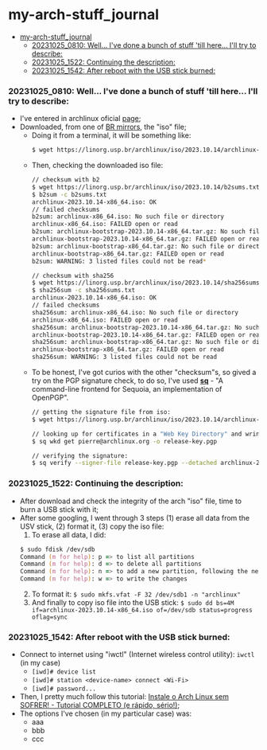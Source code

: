 # my-arch-stuff_journal

- [my-arch-stuff\_journal](#my-arch-stuff_journal)
    - [20231025\_0810: Well... I've done a bunch of stuff 'till here... I'll try to describe:](#20231025_0810-well-ive-done-a-bunch-of-stuff-till-here-ill-try-to-describe)
    - [20231025\_1522: Continuing the description:](#20231025_1522-continuing-the-description)
    - [20231025\_1542: After reboot with the USB stick burned:](#20231025_1542-after-reboot-with-the-usb-stick-burned)


### 20231025_0810: Well... I've done a bunch of stuff 'till here... I'll try to describe:
- I've entered in archlinux oficial [page](https://archlinux.org/);
- Downloaded, from one of [BR mirrors](https://linorg.usp.br/archlinux/iso/), the "iso" file;
  - Doing it from a terminal, it will be something like: 
    ```zsh
    $ wget https://linorg.usp.br/archlinux/iso/2023.10.14/archlinux-2023.10.14-x86_64.iso
    ```
  - Then, checking the downloaded iso file:
    ```zsh
    // checksum with b2
    $ wget https://linorg.usp.br/archlinux/iso/2023.10.14/b2sums.txt
    $ b2sum -c b2sums.txt
    archlinux-2023.10.14-x86_64.iso: OK
    // failed checksums
    b2sum: archlinux-x86_64.iso: No such file or directory
    archlinux-x86_64.iso: FAILED open or read
    b2sum: archlinux-bootstrap-2023.10.14-x86_64.tar.gz: No such file or directory
    archlinux-bootstrap-2023.10.14-x86_64.tar.gz: FAILED open or read
    b2sum: archlinux-bootstrap-x86_64.tar.gz: No such file or directory
    archlinux-bootstrap-x86_64.tar.gz: FAILED open or read
    b2sum: WARNING: 3 listed files could not be read*

    // checksum with sha256
    $ wget https://linorg.usp.br/archlinux/iso/2023.10.14/sha256sums.txt
    $ sha256sum -c sha256sums.txt
    archlinux-2023.10.14-x86_64.iso: OK
    // failed checksums
    sha256sum: archlinux-x86_64.iso: No such file or directory
    archlinux-x86_64.iso: FAILED open or read
    sha256sum: archlinux-bootstrap-2023.10.14-x86_64.tar.gz: No such file or directory
    archlinux-bootstrap-2023.10.14-x86_64.tar.gz: FAILED open or read
    sha256sum: archlinux-bootstrap-x86_64.tar.gz: No such file or directory
    archlinux-bootstrap-x86_64.tar.gz: FAILED open or read
    sha256sum: WARNING: 3 listed files could not be read
    ```
  - To be honest, I've got curios with the other "checksum"s, so gived a try on the PGP signature check, to do so, I've used **[sq](https://man.archlinux.org/man/sq.1#DESCRIPTION)** - "A command-line frontend for Sequoia, an implementation of OpenPGP".
    ```zsh
    // getting the signature file from iso:
    $ wget https://linorg.usp.br/archlinux/iso/2023.10.14/archlinux-2023.10.14-x86_64.iso.sig
    
    // looking up for certificates in a "Web Key Directory" and wrinting it to a FILE:
    $ sq wkd get pierre@archlinux.org -o release-key.pgp
    
    // verifying the signature:
    $ sq verify --signer-file release-key.pgp --detached archlinux-2023.10.14-x86_64.iso.sig archlinux-2023.10.14-x86_64.iso
    ```

### 20231025_1522: Continuing the description:
- After download and check the integrity of the arch "iso" file, time to burn a USB stick with it;
- After some googling, I went through 3 steps (1) erase all data from the USV stick, (2) format it, (3) copy the iso file:
  1. To erase all data, I did:
    ```zsh
    $ sudo fdisk /dev/sdb
    Command (m for help): p => to list all partitions
    Command (m for help): d => to delete all partitions
    Command (m for help): n => to add a new partition, following the next steps to add a unique, full and primary partition
    Command (m for help): w => to write the changes
    ```
  2. To format it: `$ sudo mkfs.vfat -F 32 /dev/sdb1 -n "archlinux"`
  3. And finally to copy iso file into the USB stick: `$ sudo dd bs=4M if=archlinux-2023.10.14-x86_64.iso of=/dev/sdb status=progress oflag=sync`


### 20231025_1542: After reboot with the USB stick burned:
- Connect to internet using "iwctl" (Internet wireless control utility): `iwctl` (in my case)
  - `[iwd]# device list`
  - `[iwd]# station <device-name> connect <Wi-Fi>`
  - `[iwd]# password...`
- Then, I pretty much follow this tutorial: [Instale o Arch Linux sem SOFRER! - Tutorial COMPLETO (e rápido, sério!)](https://www.youtube.com/watch?v=_nDqRToEtpo);
- The options I've chosen (in my particular case) was:
  - aaa
  - bbb
  - ccc